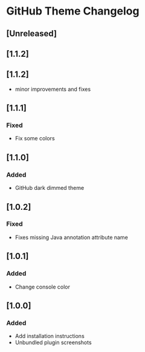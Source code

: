 <!-- Keep a Changelog guide -> https://keepachangelog.com -->

# GitHub Theme Changelog

## [Unreleased]
## [1.1.2]


## [1.1.2]

- minor improvements and fixes

## [1.1.1]

### Fixed
- Fix some colors

## [1.1.0]

### Added

- GitHub dark dimmed theme

## [1.0.2]

### Fixed

- Fixes missing Java annotation attribute name

## [1.0.1]

### Added

- Change console color

## [1.0.0]

### Added

- Add installation instructions
- Unbundled plugin screenshots
